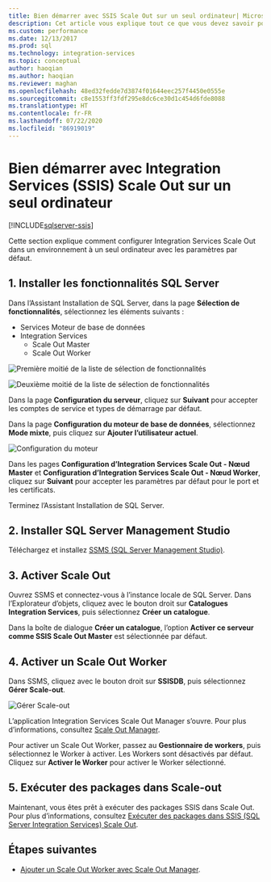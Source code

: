 ```yaml
---
title: Bien démarrer avec SSIS Scale Out sur un seul ordinateur| Microsoft Docs
description: Cet article vous explique tout ce que vous devez savoir pour bien démarrer avec SSIS Scale Out sur un seul ordinateur.
ms.custom: performance
ms.date: 12/13/2017
ms.prod: sql
ms.technology: integration-services
ms.topic: conceptual
author: haoqian
ms.author: haoqian
ms.reviewer: maghan
ms.openlocfilehash: 48ed32fedde7d3874f01644eec257f4450e0555e
ms.sourcegitcommit: c8e1553ff3fdf295e8dc6ce30d1c454d6fde8088
ms.translationtype: HT
ms.contentlocale: fr-FR
ms.lasthandoff: 07/22/2020
ms.locfileid: "86919019"
---
```

# <a name="get-started-with-integration-services-ssis-scale-out-on-a-single-computer"></a>Bien démarrer avec Integration Services (SSIS) Scale Out sur un seul ordinateur

[!INCLUDE[sqlserver-ssis](../../includes/applies-to-version/sqlserver-ssis.md)]


Cette section explique comment configurer Integration Services Scale Out dans un environnement à un seul ordinateur avec les paramètres par défaut.

## <a name="1-install-sql-server-features"></a>1. Installer les fonctionnalités SQL Server
Dans l’Assistant Installation de SQL Server, dans la page **Sélection de fonctionnalités**, sélectionnez les éléments suivants :
-   Services Moteur de base de données
-   Integration Services
    -   Scale Out Master
    -   Scale Out Worker

![Première moitié de la liste de sélection de fonctionnalités](media/feature-select-onebox1.PNG)

![Deuxième moitié de la liste de sélection de fonctionnalités](media/feature-select-onebox2.PNG)

Dans la page **Configuration du serveur**, cliquez sur **Suivant** pour accepter les comptes de service et types de démarrage par défaut.

Dans la page **Configuration du moteur de base de données**, sélectionnez **Mode mixte**, puis cliquez sur **Ajouter l’utilisateur actuel**. 

![Configuration du moteur](media/engine-config.PNG)

Dans les pages **Configuration d’Integration Services Scale Out - Nœud Master** et **Configuration d’Integration Services Scale Out - Nœud Worker**, cliquez sur **Suivant** pour accepter les paramètres par défaut pour le port et les certificats.

Terminez l’Assistant Installation de SQL Server.

## <a name="2-install-sql-server-management-studio"></a>2. Installer SQL Server Management Studio

Téléchargez et installez [SSMS (SQL Server Management Studio)](../../ssms/download-sql-server-management-studio-ssms.md).

## <a name="3-enable-scale-out"></a>3. Activer Scale Out
Ouvrez SSMS et connectez-vous à l’instance locale de SQL Server.
Dans l’Explorateur d’objets, cliquez avec le bouton droit sur **Catalogues Integration Services**, puis sélectionnez **Créer un catalogue**.

Dans la boîte de dialogue **Créer un catalogue**, l’option **Activer ce serveur comme SSIS Scale Out Master** est sélectionnée par défaut.

## <a name="4-enable-a-scale-out-worker"></a>4. Activer un Scale Out Worker
Dans SSMS, cliquez avec le bouton droit sur **SSISDB**, puis sélectionnez **Gérer Scale-out**. 

![Gérer Scale-out](media/manage-scale-out.PNG)

L’application Integration Services Scale Out Manager s’ouvre. Pour plus d’informations, consultez [Scale Out Manager](integration-services-ssis-scale-out-manager.md).

Pour activer un Scale Out Worker, passez au **Gestionnaire de workers**, puis sélectionnez le Worker à activer. Les Workers sont désactivés par défaut. Cliquez sur **Activer le Worker** pour activer le Worker sélectionné.

## <a name="5-run-packages-in-scale-out"></a>5. Exécuter des packages dans Scale-out
Maintenant, vous êtes prêt à exécuter des packages SSIS dans Scale Out. Pour plus d’informations, consultez [Exécuter des packages dans SSIS (SQL Server Integration Services) Scale Out](run-packages-in-integration-services-ssis-scale-out.md).

## <a name="next-steps"></a>Étapes suivantes
-   [Ajouter un Scale Out Worker avec Scale Out Manager](add-scale-out-worker.md).
